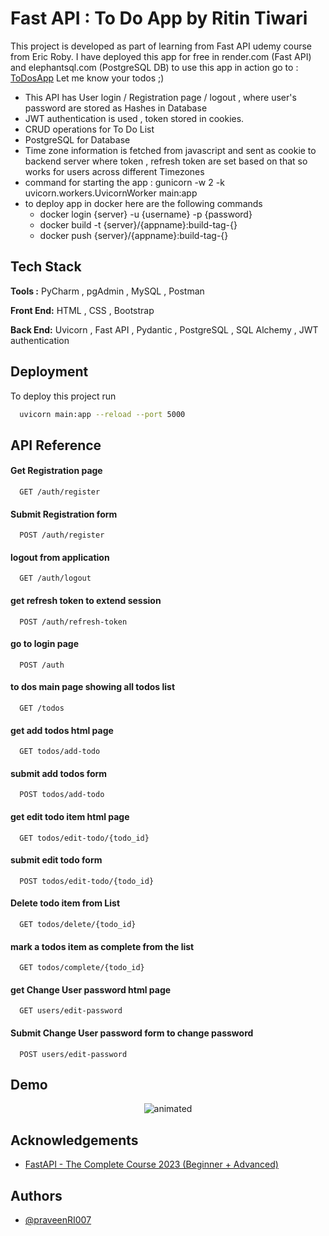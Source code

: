 # Fast API : To Do App by Ritin Tiwari


This project is developed as part of learning from Fast API udemy course from Eric Roby.
I have deployed this app for free in render.com (Fast API) and elephantsql.com (PostgreSQL DB)
to use this app in action go to :  [ToDosApp](https://todosapp-w0aj.onrender.com) Let me know your todos ;)

- This API has User login / Registration page / logout , where user's password are stored as Hashes in Database
- JWT authentication is used , token stored in cookies.
- CRUD operations for To Do List
- PostgreSQL for Database
- Time zone information is fetched from javascript and sent as cookie to backend server where token , refresh token are set based on that so works for users across different Timezones
- command for starting the app : gunicorn -w 2 -k uvicorn.workers.UvicornWorker main:app
- to deploy app in docker here are the following commands
  - docker login {server} -u {username} -p {password}
  - docker build -t {server}/{appname}:build-tag-{}
  - docker push {server}/{appname}:build-tag-{}

## Tech Stack

**Tools :** PyCharm , pgAdmin , MySQL , Postman

**Front End:** HTML , CSS , Bootstrap

**Back End:** Uvicorn , Fast API , Pydantic , PostgreSQL , SQL Alchemy , JWT authentication


## Deployment

To deploy this project run

```bash
  uvicorn main:app --reload --port 5000
```



## API Reference

#### Get Registration page

```http
  GET /auth/register
```

#### Submit Registration form

```http
  POST /auth/register
```


#### logout from application

```http
  GET /auth/logout
```

#### get refresh token to extend session 

```http
  POST /auth/refresh-token
```

#### go to login page

```http
  POST /auth
```
#### to dos main page showing all todos list

```http
  GET /todos
```
#### get add todos html page

```http
  GET todos/add-todo
```

#### submit add todos form

```http
  POST todos/add-todo
```

#### get edit todo item html page

```http
  GET todos/edit-todo/{todo_id}
```

#### submit edit todo form

```http
  POST todos/edit-todo/{todo_id}
```

#### Delete todo item from List

```http
  GET todos/delete/{todo_id}
```

#### mark a todos item as complete from the list

```http
  GET todos/complete/{todo_id}
```

#### get Change User password html page

```http
  GET users/edit-password
```

#### Submit Change User password form to change password

```http
  POST users/edit-password
```











## Demo

<p align="center">
  <img src="FastAPI.gif.gif" alt="animated" />
</p>

## Acknowledgements

 - [FastAPI - The Complete Course 2023 (Beginner + Advanced)](https://www.udemy.com/course/fastapi-the-complete-course/#instructor-1)


## Authors

- [@praveenRI007](https://www.github.com/praveenRI007)